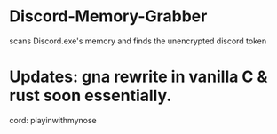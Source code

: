 # Discord-Memory-Grabber
scans Discord.exe's memory and finds the unencrypted discord token

# Updates: gna rewrite in vanilla C & rust soon essentially.
cord: playinwithmynose
